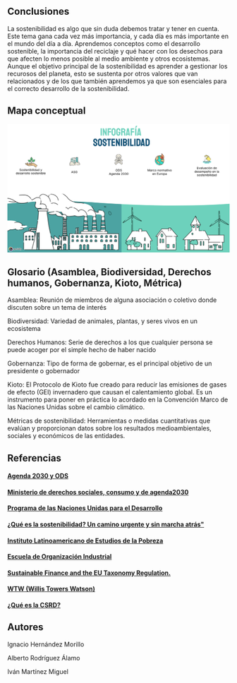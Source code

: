 ## Conclusiones

La sostenibilidad es algo que sin duda debemos tratar y tener en cuenta. Este tema gana cada vez más importancia, y cada día es más importante en el mundo del día a día.
Aprendemos conceptos como el desarrollo sostenible, la importancia del reciclaje y qué hacer con los desechos para que afecten lo menos posible al medio ambiente y otros ecosistemas.
Aunque el objetivo principal de la sostenibilidad es aprender a gestionar los recurosos del planeta, esto se sustenta por otros valores que van relacionados y de los que también aprendemos ya que son esenciales para el correcto desarrollo de la sostenibilidad. 



## Mapa conceptual

![Genially](https://github.com/Alberto-Rodriguez999/SostenibilidadDesarrolloSostenible/blob/main/Genially.png)


## Glosario (Asamblea, Biodiversidad, Derechos humanos, Gobernanza, Kioto, Métrica)


Asamblea: Reunión de miembros de alguna asociación o coletivo donde discuten sobre un tema de interés

Biodiversidad: Variedad de animales, plantas, y seres vivos en un ecosistema

Derechos Humanos: Serie de derechos a los que cualquier persona se puede acoger por el simple hecho de haber nacido

Gobernanza: Tipo de forma de gobernar, es el principal objetivo de un presidente o gobernador

Kioto: El Protocolo de Kioto fue creado para reducir las emisiones de gases de efecto (GEI) invernadero que causan el calentamiento global. Es un instrumento para poner en práctica lo acordado en la Convención Marco de las Naciones Unidas sobre el cambio climático.

Métricas de sostenibilidad: Herramientas o medidas cuantitativas que evalúan y proporcionan datos sobre los resultados medioambientales, sociales y económicos de las entidades.


## Referencias


#### [Agenda 2030 y ODS](https://www.iberdrola.com/sostenibilidad/comprometidos-objetivos-desarrollo-sostenible/que-es-agenda-2030#:~:text=Qu%C3%A9%20es%20la%20Agenda%202030%20y%20c%C3%B3mo%20surge&text=Dicha%20Agenda%20est%C3%A1%20compuesta%20por,no%20dejar%20a%20nadie%20atr%C3%A1s)
#### [Ministerio de derechos sociales, consumo y de agenda2030](https://www.mdsocialesa2030.gob.es/agenda2030/conoce_la_agenda.htm)
#### [Programa de las Naciones Unidas para el Desarrollo](https://www.un.org/sustainabledevelopment/es/objetivos-de-desarrollo-sostenible/)
#### [¿Qué es la sostenibilidad? Un camino urgente y sin marcha atrás"](https://www.bbva.com/es/sostenibilidad/que-es-la-sostenibilidad-un-camino-urgente-y-sin-marcha-atras/)
#### [Instituto Latinoamericano de Estudios de la Pobreza](https://www.ilep.mx/post/tipos-de-sostenibilidad)
#### [Escuela de Organización Industrial](https://www.eoi.es/blogs/mtelcon/2013/04/16/%C2%BFque-es-el-desarrollo-sostenible/)
#### [Sustainable Finance and the EU Taxonomy Regulation.](https://www.spainsif.es/wp-content/uploads/2021/09/Paper-EU-sustainable-regulation-ES.pdf)
#### [WTW (Willis Towers Watson)](https://www.wtwco.com/es-es/insights/2024/03/que-es-la-csrd-cuatro-siglas-que-cambiaran-la-cultura-de-la-sostenibilidad-en-las-empresas-europeas)
#### [¿Qué es la CSRD?](https://www.wtwco.com/es-es/insights/2024/03/que-es-la-csrd-cuatro-siglas-que-cambiaran-la-cultura-de-la-sostenibilidad-en-las-empresas-europeas)


## Autores
Ignacio Hernández Morillo

Alberto Rodríguez Álamo

Iván Martínez Miguel



